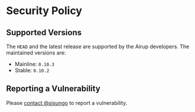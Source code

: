 # Security Policy

## Supported Versions
The `HEAD` and the latest release are supported by the Airup developers. The maintained versions are:
 - Mainline: `0.10.3`
 - Stable: `0.10.2`

## Reporting a Vulnerability
Please [contact @sisungo](mailto:sisungo@icloud.com) to report a vulnerability.
